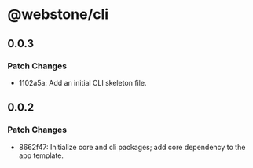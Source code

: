 # @webstone/cli

## 0.0.3

### Patch Changes

- 1102a5a: Add an initial CLI skeleton file.

## 0.0.2

### Patch Changes

- 8662f47: Initialize core and cli packages; add core dependency to the app template.
